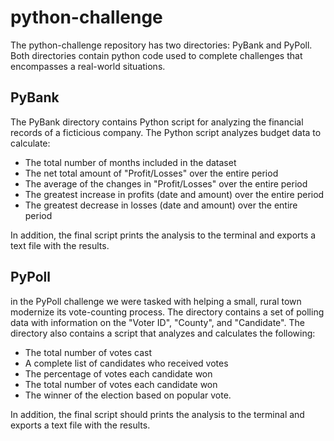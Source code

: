 # python-challenge
The python-challenge repository has two directories: PyBank and PyPoll. Both directories contain python code used to complete challenges that encompasses a real-world situations. 

## PyBank
The PyBank directory contains Python script for analyzing the financial records of a ficticious company. The Python script analyzes budget data to calculate: 

   * The total number of months included in the dataset
   * The net total amount of "Profit/Losses" over the entire period
   * The average of the changes in "Profit/Losses" over the entire period
   * The greatest increase in profits (date and amount) over the entire period
   * The greatest decrease in losses (date and amount) over the entire period

In addition, the final script prints the analysis to the terminal and exports a text file with the results.
   
## PyPoll

in the PyPoll challenge we were tasked with helping a small, rural town modernize its vote-counting process. The directory contains a set of polling data with information on the "Voter ID", "County", and "Candidate". The directory also contains a script that analyzes and calculates the following: 

  * The total number of votes cast
  * A complete list of candidates who received votes
  * The percentage of votes each candidate won
  * The total number of votes each candidate won
  * The winner of the election based on popular vote.

In addition, the final script should prints the analysis to the terminal and exports a text file with the results.
